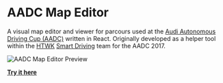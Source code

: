# AADC Map Editor
A visual map editor and viewer for parcours used at the [Audi Autonomous Driving Cup (AADC)](https://www.audi-autonomous-driving-cup.com) written in React. Originally developed as a helper tool within the [HTWK](https://www.htwk-leipzig.de/en/htwk-leipzig/) [Smart Driving](http://smart-driving.htwk-leipzig.de) team for the AADC 2017.

![AADC Map Editor Preview](https://res.cloudinary.com/grubersjoe/image/upload/v1542626492/portfolio/aadc-map-editor.png "Preview")

**[Try it here](https://grubersjoe.github.io/aadc-map-editor/)**
